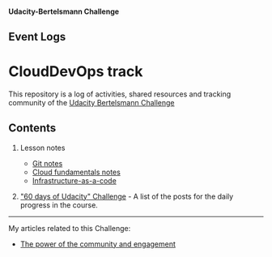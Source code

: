 
#### Udacity-Bertelsmann Challenge  

## Event Logs
# CloudDevOps track

This repository is a log of activities, shared resources and tracking community of the [Udacity Bertelsmann Challenge](https://www.udacity.com/bertelsmann-tech-scholarships)

## Contents
  1. Lesson notes
     - [Git notes](https://github.com/bkocis/bertelsmann-udacity-challenge-logs/blob/master/git_notes.md)
     - [Cloud fundamentals notes](https://github.com/bkocis/bertelsmann-udacity-challenge-logs/blob/master/cloud_fundamentals.md)
     - [Infrastructure-as-a-code]()


  2. ["60 days of Udacity" Challenge](https://github.com/bkocis/bertelsmann-udacity-challenge-logs/blob/master/60-days-udacity.md) - A list of the posts for the daily progress in the course.

---
My articles related to this Challenge:
- [The power of the community and engagement](https://medium.com/@balazsnc021/the-power-of-the-community-and-engagement-42dd6b4fb153)
